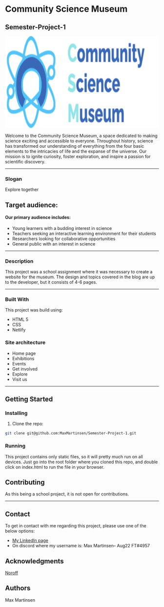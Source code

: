 # Community Science Museum
## Semester-Project-1

<div id="logo" align="center">
  <img src="https://github.com/MaxMartinsen/Semester-Project-1/blob/main/image/header__logo.svg" width="600" height="300"/>
</div>

Welcome to the Community Science Museum, a space dedicated to making science exciting and accessible to everyone. Throughout history, science has transformed our understanding of everything from the four basic elements to the intricacies of life and the expanse of the universe. Our mission is to ignite curiosity, foster exploration, and inspire a passion for scientific discovery.

---

### Slogan

Explore together

## Target audience:

#### Our primary audience includes:

- Young learners with a budding interest in science
- Teachers seeking an interactive learning environment for their students
- Researchers looking for collaborative opportunities
- General public with an interest in science

---

### Description

This project was a school assignment where it was necessary to create a website for the museum. The design and topics covered in the blog are up to the developer, but it consists of 4-6 pages.

---

### Built With

This project was build using:

- HTML 5
- CSS
- Netlify

### Site architecture

-	Home page
-	Exhibitions
- Events
- Get involved
- Explore
- Visit us

---

## Getting Started

### Installing

1. Clone the repo:

```bash
git clone git@github.com:MaxMartinsen/Semester-Project-1.git
```


### Running

This project contains only static files, so it will pretty much run on all devices. Just go into the root folder where you cloned this repo, and double click on index.html to run the file in your browser.

## Contributing

As this being a school project, it is not open for contributions.

---

## Contact

To get in contact with me regarding this project, please use one of the below options:

- [My LinkedIn page](https://www.linkedin.com/in/max-martinsen-87ba80241/)
- On discord where my username is: Max Martinsen– Aug22 FT#4957

## Acknowledgments

[Noroff](https://www.noroff.no/en)

## Authors

Max Martinsen
